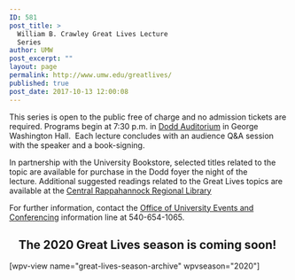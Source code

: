 ```yaml
---
ID: 581
post_title: >
  William B. Crawley Great Lives Lecture
  Series
author: UMW
post_excerpt: ""
layout: page
permalink: http://www.umw.edu/greatlives/
published: true
post_date: 2017-10-13 12:00:08
---
```

This series is open to the public free of charge and no admission tickets are required. Programs begin at 7:30 p.m. in <a href="https://www.google.com/maps/place/Dodd+Auditorium,+University+of+Mary+Washington,+Fredericksburg,+VA+22401/@38.300666,-77.4742532,17z/data=!3m1!4b1!4m2!3m1!1s0x89b6c1f6e91c1fcb:0xd30436a5b77ca7e5">Dodd Auditorium</a> in George Washington Hall.  Each lecture concludes with an audience Q&amp;A session with the speaker and a book-signing.

In partnership with the University Bookstore, selected titles related to the topic are available for purchase in the Dodd foyer the night of the lecture. Additional suggested readings related to the Great Lives topics are available at the <a href="http://www.librarypoint.org/greatlives" target="_blank" rel="noopener noreferrer">Central Rappahannock Regional Library</a>

For further information, contact the <a href="http://president.umw.edu/events/">Office of University Events and Conferencing</a> information line at 540-654-1065.
<h2 style="text-align: center"><strong>The 2020 Great Lives season is coming soon! </strong></h2>
[wpv-view name="great-lives-season-archive" wpvseason="2020"]
